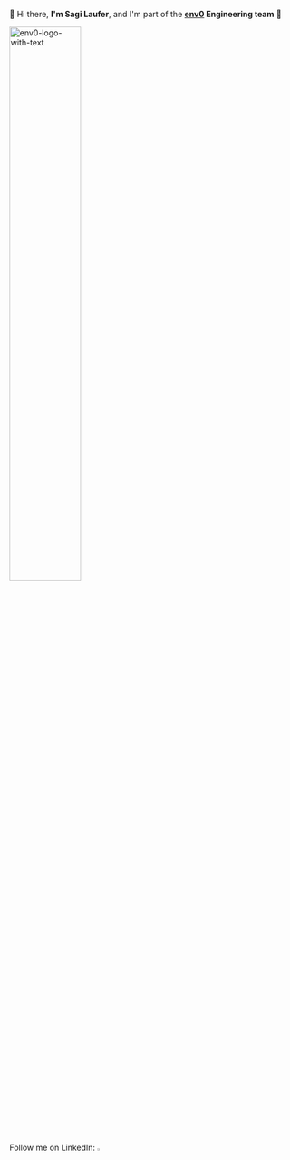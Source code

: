 👋 Hi there, **I'm Sagi Laufer**, and I'm part of the **[env0](https://www.env0.com) Engineering team** 🔧
<p align="left">
  <img src="https://github-readme-stats.vercel.app/api?username=sagilaufer1992&show_icons=true&count_private=true&theme=nord&hide=stars&rank_icon=github" alt="env0-logo-with-text" width="50%">
</p>
<p align="left">
  Follow me on LinkedIn:
  <a href="https://www.linkedin.com/in/sagi-laufer-856007213/" target="blank">
    <img src="https://upload.wikimedia.org/wikipedia/commons/thumb/c/ca/LinkedIn_logo_initials.png/600px-LinkedIn_logo_initials.png" width="3%">
  </a>
</p>
